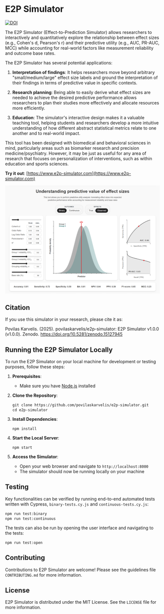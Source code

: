 # E2P Simulator
[![DOI](https://zenodo.org/badge/934366440.svg)](https://doi.org/10.5281/zenodo.15127945)

The E2P Simulator (Effect-to-Prediction Simulator) allows researchers to interactively and quantitatively explore the relationship between effect sizes (e.g., Cohen's d, Pearson's r) and their predictive utility (e.g., AUC, PR-AUC, MCC) while accounting for real-world factors like measurement reliability and outcome base rates.

The E2P Simulator has several potential applications:

1. **Interpretation of findings**: It helps researchers move beyond arbitrary "small/medium/large" effect size labels and ground the interpretation of their findings in terms of predictive value in specific contexts.

2. **Research planning**: Being able to easily derive what effect sizes are needed to achieve the desired predictive performance allows researchers to plan their studies more effectively and allocate resources more efficiently.

3. **Education**: The simulator's interactive design makes it a valuable teaching tool, helping students and researchers develop a more intuitive understanding of how different abstract statistical metrics relate to one another and to real-world impact.

This tool has been designed with biomedical and behavioral sciences in mind, particularly areas such as biomarker research and precision medicine/psychiatry. However, it may be just as useful for any area of research that focuses on personalization of interventions, such as within education and sports sciences.

**Try it out**: [https://www.e2p-simulator.com](https://www.e2p-simulator.com)

![Screenshot of the simulator](images/interface.png)

## Citation

If you use this simulator in your research, please cite it as:

Povilas Karvelis. (2025). povilaskarvelis/e2p-simulator: E2P Simulator v1.0.0 (v1.0.0). Zenodo. https://doi.org/10.5281/zenodo.15127945

## Running the E2P Simulator Locally

To run the E2P Simulator on your local machine for development or testing purposes, follow these steps:

1. **Prerequisites**:
   - Make sure you have [Node.js](https://nodejs.org/) installed

2. **Clone the Repository**:
   ```
   git clone https://github.com/povilaskarvelis/e2p-simulator.git
   cd e2p-simulator
   ```

3. **Install Dependencies**:
   ```
   npm install
   ```

4. **Start the Local Server**:
   ```
   npm start
   ```

5. **Access the Simulator**:
   - Open your web browser and navigate to `http://localhost:8000`
   - The simulator should now be running locally on your machine

## Testing

Key functionalities can be verified by running end-to-end automated tests written with Cypress, `binary-tests.cy.js` and `continuous-tests.cy.js`:

   ```
   npm run test:binary 
   npm run test:continuous

   ```

The tests can also be run by opening the user interface and navigating to the tests:

   ```
   npm run test:open

   ```

## Contributing

Contributions to E2P Simulator are welcome! Please see the guidelines file `CONTRIBUTING.md` for more information.

## License

E2P Simulator is distributed under the MIT License. See the `LICENSE` file for more information.

